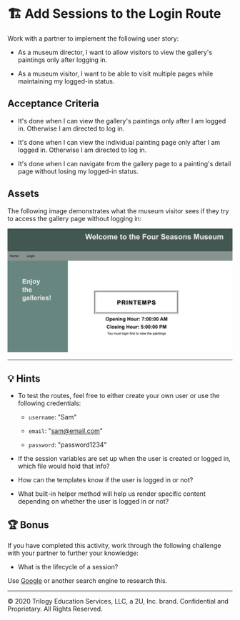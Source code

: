 # 🏗️ Add Sessions to the Login Route

Work with a partner to implement the following user story:

* As a museum director, I want to allow visitors to view the gallery's paintings only after logging in.

* As a museum visitor, I want to be able to visit multiple pages while maintaining my logged-in status.

## Acceptance Criteria

* It's done when I can view the gallery's paintings only after I am logged in. Otherwise I am directed to log in.

* It's done when I can view the individual painting page only after I am logged in. Otherwise I am directed to log in.

* It's done when I can navigate from the gallery page to a painting's detail page without losing my logged-in status.

## Assets

The following image demonstrates what the museum visitor sees if they try to access the gallery page without logging in:

![On the museum webpage, under the gallery name and operating hours, a message prompts users to log in.](./Images/01-Unauthorized-Gallery.jpg)

---

## 💡 Hints

* To test the routes, feel free to either create your own user or use the following credentials: 

  * `username`: "Sam"
  
  * `email`: "sam@email.com"
  
  * `password`: "password1234"

* If the session variables are set up when the user is created or logged in, which file would hold that info?

* How can the templates know if the user is logged in or not?

* What built-in helper method will help us render specific content depending on whether the user is logged in or not?

## 🏆 Bonus

If you have completed this activity, work through the following challenge with your partner to further your knowledge:

* What is the lifecycle of a session?

Use [Google](https://www.google.com) or another search engine to research this.

---

© 2020 Trilogy Education Services, LLC, a 2U, Inc. brand. Confidential and Proprietary. All Rights Reserved. 